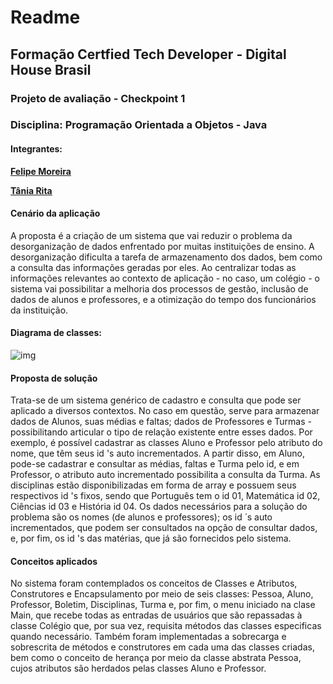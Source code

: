 # Readme

## Formação Certfied Tech Developer - Digital House Brasil



### Projeto de avaliação - Checkpoint 1

### Disciplina: **Programação Orientada a Objetos** - Java



#### Integrantes:

[**Felipe Moreira**](https://github.com/FlipeFrontDev)

<u>**[Tânia Rita](https://github.com/taniarita)**</u>



#### **Cenário da aplicação**

A proposta é a criação de um sistema que vai reduzir o problema da desorganização de dados enfrentado por muitas instituições de ensino. A desorganização dificulta a tarefa de armazenamento dos dados, bem como a consulta das informações geradas por eles. Ao centralizar todas as informações relevantes ao contexto de aplicação - no caso, um colégio - o sistema vai possibilitar a melhoria dos processos de gestão, inclusão de dados de alunos e professores, e a otimização do tempo dos funcionários da instituição.



#### **Diagrama de classes:**



![img](https://i.imgur.com/rqv9z0K.png)



#### **Proposta de solução**

Trata-se de um sistema genérico de cadastro e consulta que pode ser aplicado a diversos contextos. No caso em questão, serve para armazenar dados de Alunos, suas médias e faltas; dados de Professores e Turmas - possibilitando articular o tipo de relação existente entre esses dados. Por exemplo, é possível cadastrar as classes Aluno e Professor pelo atributo do nome, que têm seus id 's auto incrementados. A partir disso, em Aluno, pode-se cadastrar e consultar as médias, faltas e Turma pelo id, e em Professor, o atributo auto incrementado possibilita a consulta da Turma. 
As disciplinas estão disponibilizadas em forma de array e possuem seus respectivos id 's fixos, sendo que Português tem o id 01, Matemática id 02, Ciências id 03 e História id 04. Os dados necessários para a solução do problema são os nomes (de alunos e professores); os id ́ s auto incrementados, que podem ser consultados na opção de consultar dados, e, por fim, os id 's das matérias, que já são fornecidos pelo sistema.



#### **Conceitos aplicados**

No sistema foram contemplados os conceitos de Classes e Atributos, Construtores e Encapsulamento por meio de seis classes: Pessoa, Aluno, Professor, Boletim, Disciplinas, Turma e, por fim, o menu iniciado na clase Main, que recebe todas as entradas de usuários que são repassadas à classe Colégio que, por sua vez, requisita métodos das classes especificas quando necessário. Também foram implementadas a sobrecarga e sobrescrita de métodos e construtores em cada uma das classes criadas, bem como o conceito de herança por meio da classe abstrata Pessoa, cujos atributos são herdados pelas classes Aluno e Professor. 